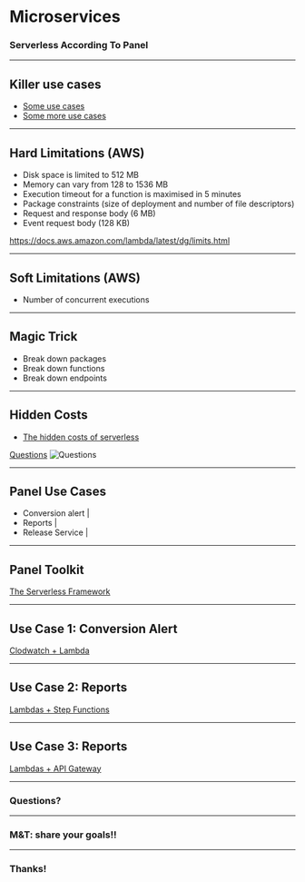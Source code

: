 # Microservices

### Serverless According To Panel

---

## Killer use cases

- [Some use cases](https://www.contino.io/insights/5-killer-use-cases-for-aws-lambda)
- [Some more use cases](https://www.contino.io/insights/5-more-killer-use-cases-for-aws-lambda)


---

## Hard Limitations (AWS)

- Disk space is limited to 512 MB
- Memory can vary from 128 to 1536 MB
- Execution timeout for a function is maximised in 5 minutes
- Package constraints (size of deployment and number of file descriptors)
- Request and response body (6 MB)
- Event request body (128 KB)

https://docs.aws.amazon.com/lambda/latest/dg/limits.html

---

## Soft Limitations (AWS)

- Number of concurrent executions

---

## Magic Trick

- Break down packages
- Break down functions
- Break down endpoints

---

## Hidden Costs

- [The hidden costs of serverless](https://medium.com/@amiram_26122/the-hidden-costs-of-serverless-6ced7844780b)

[Questions](https://cdn-images-1.medium.com/max/800/0*-LuAY7gx7MGeGoia.)
![Questions](https://cdn-images-1.medium.com/max/800/0*-LuAY7gx7MGeGoia.)

---

## Panel Use Cases

- Conversion alert |
- Reports |
- Release Service |

---

## Panel Toolkit

[The Serverless Framework](https://serverless.com/)

---

## Use Case 1: Conversion Alert

[Clodwatch + Lambda](https://github.com/YEDev/event-juggler/tree/master/lib/schedulers/cloudwatch-lambda)

---

## Use Case 2: Reports

[Lambdas + Step Functions](https://github.com/YEDev/reports)

---

## Use Case 3: Reports

[Lambdas + API Gateway](https://github.com/YEDev/release-service)

---

### Questions?

---

### M&T: share your goals!!

---

### Thanks!
